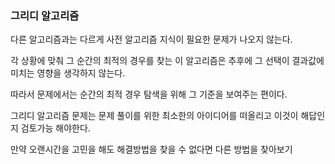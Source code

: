 ### 그리디 알고리즘

다른 알고리즘과는 다르게 사전 알고리즘 지식이 필요한 문제가 나오지 않는다. 

각 상황에 맞춰 그 순간의 최적의 경우를 찾는 이 알고리즘은 추후에 그 선택이 결과값에 미치는 영향을 생각하지 않는다.

따라서 문제에서는 순간의 최적 경우 탐색을 위해 그 기준을 보여주는 편이다. 

그리디 알고리즘 문제는 문제 풀이를 위한 최소한의 아이디어를 떠올리고 이것이 해답인지 검토가능 해야한다. 

만약 오랜시간을 고민을 해도 해결방법을 찾을 수 없다면 다른 방법을 찾아보기
